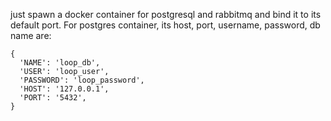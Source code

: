 just spawn a docker container for postgresql and rabbitmq and bind it to its default port.
For postgres container, its host, port, username, password, db name are:
```
{
  'NAME': 'loop_db',
  'USER': 'loop_user',
  'PASSWORD': 'loop_password',
  'HOST': '127.0.0.1',
  'PORT': '5432',
}
```
